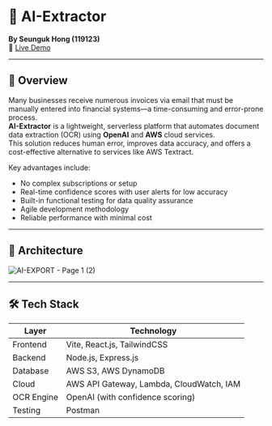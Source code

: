 # 🧠 AI-Extractor  
**By Seunguk Hong (119123)**  
📌 [Live Demo](https://front-umber-nu.vercel.app)

---

## 📝 Overview

Many businesses receive numerous invoices via email that must be manually entered into financial systems—a time-consuming and error-prone process.  
**AI-Extractor** is a lightweight, serverless platform that automates document data extraction (OCR) using **OpenAI** and **AWS** cloud services.  
This solution reduces human error, improves data accuracy, and offers a cost-effective alternative to services like AWS Textract.

Key advantages include:

- No complex subscriptions or setup
- Real-time confidence scores with user alerts for low accuracy
- Built-in functional testing for data quality assurance
- Agile development methodology
- Reliable performance with minimal cost

---

## 🧱 Architecture

![AI-EXPORT - Page 1 (2)](https://github.com/user-attachments/assets/12d9b735-ceea-420e-b27c-1614b5869470)

---

## 🛠️ Tech Stack

| Layer       | Technology                                   |
|-------------|----------------------------------------------|
| Frontend    | Vite, React.js, TailwindCSS                  |
| Backend     | Node.js, Express.js                          |
| Database    | AWS S3, AWS DynamoDB                         |
| Cloud       | AWS API Gateway, Lambda, CloudWatch, IAM     |
| OCR Engine  | OpenAI (with confidence scoring)             |
| Testing     | Postman                                      |



